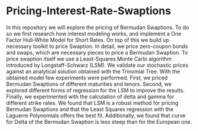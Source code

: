 # Pricing-Interest-Rate-Swaptions

In this repository we will explore the pricing of Bermudan Swaptions. To do so we first research how interest modeling works, and implement a One Factor Hull-White Model for Short Rates. On top of this we build up necessary toolkit to price Swaption. In detail, we price zero-coupon bonds and swaps, which are necessary pieces to price a Bermudan Swaption. To price swaption itself we use a Least-Squares Monte Carlo algorithm introduced by Longstaff-Schwarz (LSM). We validate our stochastic prices against an analytical solution obtained with the Trinomial Tree.
With the obtained model few experiments were performed. First, we priced Bermudan Swaptions of different maturities and tenors. Second, we explored different forms of regression for the LSM to improve the results. Finally, we experimented with the calculation of delta and gamma for different strike rates.
We found that LSM is a robust method for pricing Bermudan Swaptions and that the Least Squares regression with the Laguerre Polynomials offers the best fit. Additionally, we found that curve for Delta of the Bermudan Swaption is less steep than for the European one. 
